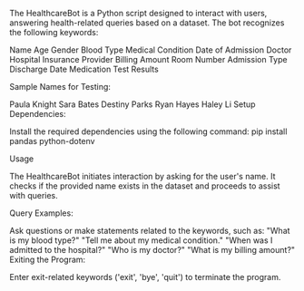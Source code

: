 
The HealthcareBot is a Python script designed to interact with users, answering health-related queries based on a dataset. The bot recognizes the following keywords:

Name
Age
Gender
Blood Type
Medical Condition
Date of Admission
Doctor
Hospital
Insurance Provider
Billing Amount
Room Number
Admission Type
Discharge Date
Medication
Test Results


Sample Names for Testing:

Paula Knight
Sara Bates
Destiny Parks
Ryan Hayes
Haley Li
Setup
Dependencies:

Install the required dependencies using the following command:
pip install pandas python-dotenv


Usage


The HealthcareBot initiates interaction by asking for the user's name. It checks if the provided name exists in the dataset and proceeds to assist with queries.

Query Examples:

Ask questions or make statements related to the keywords, such as:
"What is my blood type?"
"Tell me about my medical condition."
"When was I admitted to the hospital?"
"Who is my doctor?"
"What is my billing amount?"
Exiting the Program:

Enter exit-related keywords ('exit', 'bye', 'quit') to terminate the program.
